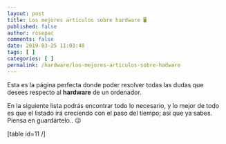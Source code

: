 ```yaml
---
layout: post
title: Los mejores artículos sobre hardware 🖥
published: false
author: rosepac
comments: false
date: 2019-03-25 11:03:48
tags: [ ]
categories: [ ]
permalink: /hardware/los-mejores-articulos-sobre-hadware
---
```

Esta es la página perfecta donde poder resolver todas las dudas que desees respecto al **hardware** de un ordenador.

En la siguiente lista podrás encontrar todo lo necesario, y lo mejor de todo es que el listado irá creciendo con el paso del tiempo; así que ya sabes. Piensa en guardártelo.. 😉

[table id=11 /]